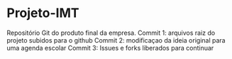 # Projeto-IMT
Repositório Git do produto final da empresa.
Commit 1: arquivos raiz do projeto subidos para o github
Commit 2: modificaçao da ideia original para uma agenda escolar
Commit 3: Issues e forks liberados para continuar
